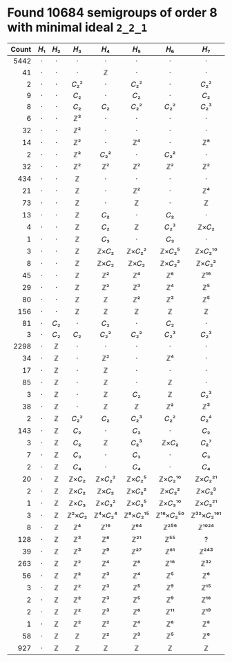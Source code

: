 # Found 10684 semigroups of order 8 with minimal ideal `2_2_1`


Count | 𝐻₁ | 𝐻₂ | 𝐻₃ | 𝐻₄ | 𝐻₅ | 𝐻₆ | 𝐻₇ | 𝐻₈ | 𝐻₉ | 𝐻₁₀
--: | :--: | :--: | :--: | :--: | :--: | :--: | :--: | :--: | :--: | :--:
5442 | · | · | · | · | · | · | · | · | · | ·
41 | · | · | · | ℤ | · | · | · | · | · | ·
2 | · | · | 𝐶₂² | · | 𝐶₂² | · | 𝐶₂² | · | 𝐶₂² | ·
9 | · | · | 𝐶₂ | · | 𝐶₂ | · | 𝐶₂ | · | 𝐶₂ | ·
8 | · | · | 𝐶₂ | 𝐶₂ | 𝐶₂² | 𝐶₂² | 𝐶₂³ | 𝐶₂³ | 𝐶₂⁴ | 𝐶₂⁴
6 | · | · | ℤ³ | · | · | · | · | · | · | ·
32 | · | · | ℤ² | · | · | · | · | · | · | ·
14 | · | · | ℤ² | · | ℤ⁴ | · | ℤ⁸ | · | ℤ¹⁶ | ·
2 | · | · | ℤ² | 𝐶₂² | · | 𝐶₂² | · | 𝐶₂² | · | 𝐶₂²
32 | · | · | ℤ² | ℤ² | ℤ² | ℤ² | ℤ² | ℤ² | ℤ² | ℤ²
434 | · | · | ℤ | · | · | · | · | · | · | ·
21 | · | · | ℤ | · | ℤ² | · | ℤ⁴ | · | ℤ⁸ | ·
73 | · | · | ℤ | · | ℤ | · | ℤ | · | ℤ | ·
13 | · | · | ℤ | 𝐶₂ | · | 𝐶₂ | · | 𝐶₂ | · | 𝐶₂
4 | · | · | ℤ | 𝐶₂ | ℤ | 𝐶₂³ | ℤ×𝐶₂ | 𝐶₂⁷ | ℤ×𝐶₂⁵ | 𝐶₂¹⁶
1 | · | · | ℤ | 𝐶₃ | · | 𝐶₃ | · | 𝐶₃ | · | 𝐶₃
3 | · | · | ℤ | ℤ×𝐶₂ | ℤ×𝐶₂² | ℤ×𝐶₂⁵ | ℤ×𝐶₂¹⁰ | ℤ×𝐶₂²¹ | ℤ×𝐶₂⁴² | ℤ×𝐶₂⁸⁵
8 | · | · | ℤ | ℤ×𝐶₂ | ℤ×𝐶₂ | ℤ×𝐶₂² | ℤ×𝐶₂² | ℤ×𝐶₂³ | ℤ×𝐶₂³ | ℤ×𝐶₂⁴
45 | · | · | ℤ | ℤ² | ℤ⁴ | ℤ⁸ | ℤ¹⁶ | ℤ³² | ℤ⁶⁴ | ℤ¹²⁸
29 | · | · | ℤ | ℤ² | ℤ³ | ℤ⁴ | ℤ⁵ | ℤ⁶ | ℤ⁷ | ℤ⁸
80 | · | · | ℤ | ℤ | ℤ² | ℤ³ | ℤ⁵ | ℤ⁸ | ℤ¹³ | ℤ²¹
156 | · | · | ℤ | ℤ | ℤ | ℤ | ℤ | ℤ | ℤ | ℤ
81 | · | 𝐶₂ | · | 𝐶₂ | · | 𝐶₂ | · | 𝐶₂ | · | 𝐶₂
3 | · | 𝐶₂ | 𝐶₂ | 𝐶₂² | 𝐶₂² | 𝐶₂³ | 𝐶₂³ | 𝐶₂⁴ | 𝐶₂⁴ | 𝐶₂⁵
2298 | · | ℤ | · | · | · | · | · | · | · | ·
34 | · | ℤ | · | ℤ² | · | ℤ⁴ | · | ℤ⁸ | · | ℤ¹⁶
17 | · | ℤ | · | ℤ | · | · | · | · | · | ·
85 | · | ℤ | · | ℤ | · | ℤ | · | ℤ | · | ℤ
3 | · | ℤ | · | ℤ | 𝐶₂ | ℤ | 𝐶₂³ | ℤ×𝐶₂ | 𝐶₂⁷ | ℤ×𝐶₂⁵
38 | · | ℤ | · | ℤ | ℤ | ℤ² | ℤ³ | ℤ⁵ | ℤ⁸ | ℤ¹³
2 | · | ℤ | 𝐶₂² | 𝐶₂ | 𝐶₂³ | 𝐶₂² | 𝐶₂⁴ | 𝐶₂³ | 𝐶₂⁵ | 𝐶₂⁴
143 | · | ℤ | 𝐶₂ | · | 𝐶₂ | · | 𝐶₂ | · | 𝐶₂ | ·
3 | · | ℤ | 𝐶₂ | ℤ | 𝐶₂³ | ℤ×𝐶₂ | 𝐶₂⁷ | ℤ×𝐶₂⁵ | 𝐶₂¹⁶ | ℤ×𝐶₂¹⁷
7 | · | ℤ | 𝐶₃ | · | 𝐶₃ | · | 𝐶₃ | · | 𝐶₃ | ·
2 | · | ℤ | 𝐶₄ | · | 𝐶₄ | · | 𝐶₄ | · | 𝐶₄ | ·
20 | · | ℤ | ℤ×𝐶₂ | ℤ×𝐶₂² | ℤ×𝐶₂⁵ | ℤ×𝐶₂¹⁰ | ℤ×𝐶₂²¹ | ℤ×𝐶₂⁴² | ℤ×𝐶₂⁸⁵ | ℤ×𝐶₂¹⁷⁰
2 | · | ℤ | ℤ×𝐶₂ | ℤ×𝐶₂ | ℤ×𝐶₂² | ℤ×𝐶₂² | ℤ×𝐶₂³ | ℤ×𝐶₂³ | ℤ×𝐶₂⁴ | ℤ×𝐶₂⁴
1 | · | ℤ | ℤ×𝐶₃ | ℤ×𝐶₃² | ℤ×𝐶₃⁵ | ℤ×𝐶₃¹⁰ | ℤ×𝐶₃²¹ | ℤ×𝐶₃⁴² | ℤ×𝐶₃⁸⁵ | ℤ×𝐶₃¹⁷⁰
3 | · | ℤ | ℤ²×𝐶₂ | ℤ⁴×𝐶₂⁴ | ℤ⁸×𝐶₂¹⁵ | ℤ¹⁶×𝐶₂⁵⁰ | ℤ³²×𝐶₂¹⁶¹ | ℤ⁶⁴×𝐶₂⁵⁰⁴ | ℤ¹²⁸×𝐶₂¹⁵⁵⁵ | ℤ²⁵⁶×𝐶₂⁴⁷⁵⁰
8 | · | ℤ | ℤ⁴ | ℤ¹⁶ | ℤ⁶⁴ | ℤ²⁵⁶ | ℤ¹⁰²⁴ | ℤ⁴⁰⁹⁶ | ℤ¹⁶³⁸⁴ | ℤ⁶⁵⁵³⁶
128 | · | ℤ | ℤ³ | ℤ⁸ | ℤ²¹ | ℤ⁵⁵ | ? | ? | ? | ?
39 | · | ℤ | ℤ³ | ℤ⁹ | ℤ²⁷ | ℤ⁸¹ | ℤ²⁴³ | ℤ⁷²⁹ | ? | ?
263 | · | ℤ | ℤ² | ℤ⁴ | ℤ⁸ | ℤ¹⁶ | ℤ³² | ℤ⁶⁴ | ? | ?
56 | · | ℤ | ℤ² | ℤ³ | ℤ⁴ | ℤ⁵ | ℤ⁶ | ℤ⁷ | ℤ⁸ | ℤ⁹
3 | · | ℤ | ℤ² | ℤ³ | ℤ⁵ | ℤ⁹ | ℤ¹⁵ | ℤ²⁵ | ℤ⁴³ | ℤ⁷³
2 | · | ℤ | ℤ² | ℤ³ | ℤ⁵ | ℤ⁹ | ℤ¹⁶ | ℤ²⁸ | ℤ⁴⁹ | ℤ⁸⁶
2 | · | ℤ | ℤ² | ℤ³ | ℤ⁶ | ℤ¹¹ | ℤ¹⁹ | ℤ³⁶ | ℤ⁶⁵ | ℤ¹¹⁷
1 | · | ℤ | ℤ² | ℤ² | ℤ⁴ | ℤ⁸ | ℤ⁸ | ℤ¹⁶ | ℤ³² | ℤ³²
58 | · | ℤ | ℤ | ℤ² | ℤ³ | ℤ⁵ | ℤ⁸ | ℤ¹³ | ℤ²¹ | ℤ³⁴
927 | · | ℤ | ℤ | ℤ | ℤ | ℤ | ℤ | ℤ | ℤ | ℤ
